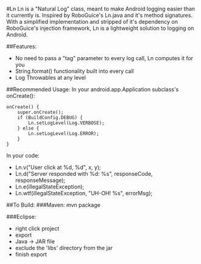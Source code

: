 #Ln
Ln is a "Natural Log" class, meant to make Android logging easier than it currently is. Inspired by RoboGuice's Ln.java and it's method signatures. With a simplified implementation and stripped of it's dependency on RoboGuice's injection framework, Ln is a lightweight solution to logging on Android.

##Features:
- No need to pass a "tag" parameter to every log call, Ln computes it for you
- String.format() functionality built into every call
- Log Throwables at any level

##Recommended Usage:
In your android.app.Application subclass's onCreate():

	onCreate() {
		super.onCreate();
		if (BuildConfig.DEBUG) {
			Ln.setLogLevel(Log.VERBOSE);
		} else {
			Ln.setLogLevel(Log.ERROR);
		}
	}
	

In your code:
- Ln.v("User click at %d, %d", x, y);
- Ln.d("Server responded with %d: %s", responseCode, responseMessage);
- Ln.e(illegalStateException);
- Ln.wtf(illegalStateException, "UH-OH! %s", errorMsg);

##To Build:
###Maven:
	mvn package

###Eclipse:
- right click project
- export
- Java -> JAR file
- exclude the 'libs' directory from the jar
- finish export